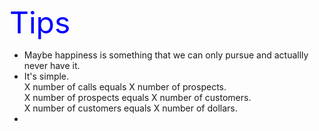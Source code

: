 <font color=Blue size=12>Tips</font>



* Maybe happiness is something that we can only pursue and actuallly never have it.
* It's simple.<br/>
X number of calls equals X number of prospects.<br/>
X number of prospects equals X number of customers.<br/>
X number of customers equals X number of dollars.<br/>
* 
